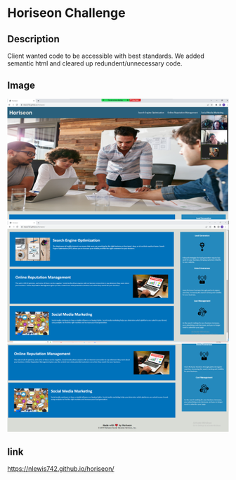 # Horiseon Challenge

## Description

Client wanted code to be accessible with best standards. We added semantic html and cleared up redundent/unnecessary code.

## Image

![alt text](./main/assets/images/horiseon1.PNG)
![alt text](./main/assets/images/horiseon2.PNG)
![alt text](./main/assets/images/horiseon3.PNG)

## link

https://nlewis742.github.io/horiseon/

